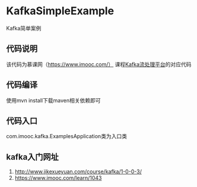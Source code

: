 # KafkaSimpleExample
Kafka简单案例

## 代码说明
该代码为慕课网（https://www.imooc.com/） 课程[Kafka流处理平台](https://www.imooc.com/learn/1043)的对应代码

## 代码编译
使用mvn install下载maven相关依赖即可

## 代码入口
com.imooc.kafka.ExamplesApplication类为入口类

## kafka入门网址
1. http://www.jikexueyuan.com/course/kafka/1-0-0-3/
2. https://www.imooc.com/learn/1043
